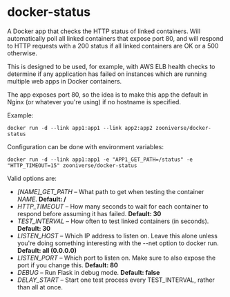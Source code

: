 docker-status
=============

A Docker app that checks the HTTP status of linked containers. Will
automatically poll all linked containers that expose port 80, and will respond
to HTTP requests with a 200 status if all linked containers are OK or a 500
otherwise.

This is designed to be used, for example, with AWS ELB health checks to
determine if any application has failed on instances which are running multiple
web apps in Docker containers.

The app exposes port 80, so the idea is to make this app the default in Nginx
(or whatever you're using) if no hostname is specified.

Example:

    docker run -d --link app1:app1 --link app2:app2 zooniverse/docker-status

Configuration can be done with environment variables:

    docker run -d --link app1:app1 -e "APP1_GET_PATH=/status" -e "HTTP_TIMEOUT=15" zooniverse/docker-status

Valid options are:

* *[NAME]_GET_PATH* – What path to get when testing the container *NAME*.
  **Default: /**
* *HTTP_TIMEOUT* – How many seconds to wait for each container to respond before
  assuming it has failed. **Default: 30**
* *TEST_INTERVAL* – How often to test linked containers (in seconds). **Default:
  30**
* *LISTEN_HOST* – Which IP address to listen on. Leave this alone unless
  you're doing something interesting with the --net option to docker run.
  **Default: all (0.0.0.0)**
* *LISTEN_PORT* – Which port to listen on. Make sure to also expose the port
  if you change this. **Default: 80**
* *DEBUG* – Run Flask in debug mode. **Default: false**
* *DELAY_START* – Start one test process every TEST_INTERVAL, rather than all at
  once.
